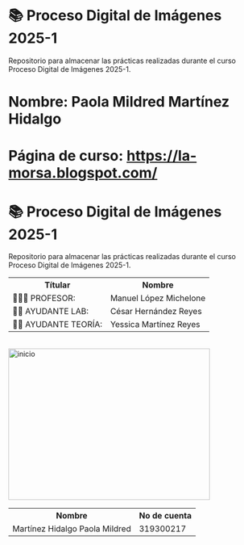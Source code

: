 # 📚 Proceso Digital de Imágenes 2025-1

Repositorio para almacenar las prácticas realizadas durante el curso Proceso Digital de Imágenes 2025-1.

# Nombre: Paola Mildred Martínez Hidalgo

# Página de curso: https://la-morsa.blogspot.com/ 

# 📚 Proceso Digital de Imágenes 2025-1

Repositorio para almacenar las prácticas realizadas durante el curso Proceso Digital de Imágenes 2025-1.

<table>
    <tr>
        <th>  Títular </th>
        <th> Nombre </th>
    </tr>
    <tr>
        <td>👨🏼‍🏫 PROFESOR: </td>
        <td>Manuel López Michelone</td>
    </tr>
    <tr>
        <td>👦🏻 AYUDANTE LAB: </td>
        <td>César Hernández Reyes</td>
    </tr>
    <tr>
        <td>👦🏻 AYUDANTE TEORÍA: </td>
        <td>Yessica Martínez Reyes</td>
    </tr>

</table>


<br>

<img src="https://i.giphy.com/media/v1.Y2lkPTc5MGI3NjExdHluYWVmdXZycm54YmkzemdxN214dmdrdmRsYm41czdob2Rtcng1YyZlcD12MV9pbnRlcm5hbF9naWZfYnlfaWQmY3Q9Zw/ua7vVw9awZKWwLSYpW/giphy.gif" width="400" height="300" alt="inicio">

<br>


<table>
    <tr>
        <th>Nombre</th>
        <th>No de cuenta</th>
    </tr>
    <tr>
        <td>Martínez Hidalgo Paola Mildred</td>
        <td>319300217</td>
    </tr>
</table>

